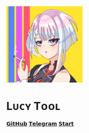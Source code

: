 <!-- _coverpage.md -->

<img src="_media/lucy.svg" width="200" height="200">

# Lᴜᴄʏ Tᴏᴏʟ


[𝗚𝗶𝘁𝗛𝘂𝗯](https://github.com/Repcz/Tool)
[𝗧𝗲𝗹𝗲𝗴𝗿𝗮𝗺](https://t.me/QVQ_Channel)
[𝗦𝘁𝗮𝗿𝘁](#tool)

